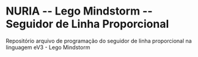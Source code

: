 # NURIA -- Lego Mindstorm -- Seguidor de Linha Proporcional
Repositório arquivo de programação do seguidor de linha proporcional na linguagem eV3 - Lego Mindstorm
